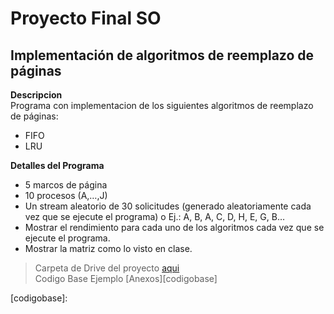 # Proyecto Final SO
## Implementación de algoritmos de reemplazo de páginas
<b>Descripcion</b> <br>
Programa con implementacion de los siguientes algoritmos de reemplazo de páginas:
<ul>
  <li>FIFO </li>
  <li>LRU </li>
</ul>

<b>Detalles del Programa</b> <br>
<ul>
  <li>5 marcos de página </li>
  <li>10 procesos (A,…,J) </li>
  <li>Un stream aleatorio de 30 solicitudes (generado aleatoriamente cada vez que se ejecute el programa)
o	Ej.: A, B, A, C, D, H, E, G, B… </li>
  <li>Mostrar el rendimiento para cada uno de los algoritmos cada vez que se ejecute el programa. </li>
  <li>Mostrar la matriz como lo visto en clase. </li>
</ul>

> Carpeta de Drive del proyecto [aqui][drive1]<br>
> Codigo Base Ejemplo [Anexos][codigobase]

[drive1]: https://drive.google.com/drive/folders/1PNFy0lgE0JTNaX9VzdxEaNCQb_DLrDY2?usp=sharing
[codigobase]: 
